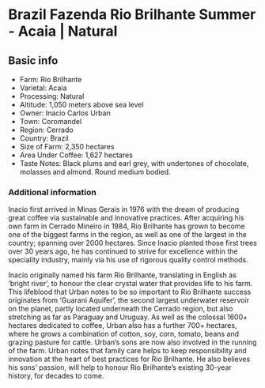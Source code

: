 # Brazil Fazenda Rio Brilhante Summer - Acaia | Natural

## Basic info

- Farm: Rio Brilhante
- Varietal: Acaia
- Processing: Natural
- Altitude: 1,050 meters above sea level
- Owner: Inacio Carlos Urban
- Town: Coromandel
- Region: Cerrado
- Country: Brazil
- Size of Farm: 2,350 hectares
- Area Under Coffee: 1,627 hectares
- Taste Notes: Black plums and earl grey, with undertones of chocolate, molasses and almond. Round medium bodied.

### Additional information

Inacio first arrived in Minas Gerais in 1976 with the dream of producing great coffee via sustainable and innovative practices. After acquiring his own farm in Cerrado Mineiro in 1984, Rio Brilhante has grown to become one of the biggest farms in the region, as well as one of the largest in the country; spanning over 2000 hectares. Since Inacio planted those first trees over 30 years ago, he has continued to strive for excellence within the speciality industry, mainly via his use of rigorous quality control methods.

Inacio originally named his farm Rio Brilhante, translating in English as ‘bright river’, to honour the clear crystal water that provides life to his farm. This lifeblood that Urban notes to be so important to Rio Brilhante success originates from ‘Guarani Aquifer’, the second largest underwater reservoir on the planet, partly located underneath the Cerrado region, but also stretching as far as Paraguay and Uruguay. As well as the colossal 1600+ hectares dedicated to coffee, Urban also has a further 700+ hectares, where he grows a combination of cotton, soy, corn, tomato, beans and grazing pasture for cattle. Urban’s sons are now also involved in the running of the farm. Urban notes that family care helps to keep responsibility and innovation at the heart of best practices for Rio Brilhante. He also believes his sons’ passion, will help to honour Rio Brilhante’s existing 30-year history, for decades to come.
